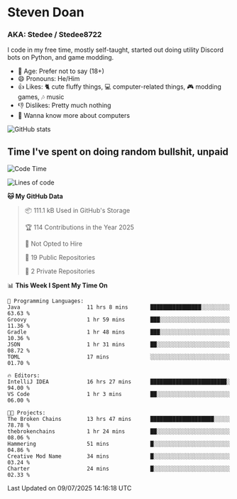 # Steven Doan
### AKA: Stedee / Stedee8722
I code in my free time, mostly self-taught, started out doing utility Discord bots on Python, and game modding.

- 🤔 Age: Prefer not to say (18+)
- 😄 Pronouns: He/Him
- 👍 Likes: 🐈 cute fluffy things, 💻 computer-related things, 🎮 modding games, 🎶 music
- 👎 Dislikes: Pretty much nothing
- 🥹 Wanna know more about computers

![GitHub stats](https://github-readme-stats-iota-mocha-40.vercel.app/api?username=Stedee8722&show=prs_merged,prs_merged_percentage&show_icons=true&theme=transparent)

## Time I've spent on doing random bullshit, unpaid
<!--START_SECTION:Time I've spent on doing random bullshit, unpaid-->
![Code Time](http://img.shields.io/badge/Code%20Time-297%20hrs%208%20mins-blue)

![Lines of code](https://img.shields.io/badge/From%20Hello%20World%20I%27ve%20Written-85.1%20thousand%20lines%20of%20code-blue)

**🐱 My GitHub Data** 

> 📦 111.1 kB Used in GitHub's Storage 
 > 
> 🏆 114 Contributions in the Year 2025
 > 
> 🚫 Not Opted to Hire
 > 
> 📜 19 Public Repositories 
 > 
> 🔑 2 Private Repositories 
 > 
📊 **This Week I Spent My Time On** 

```text
💬 Programming Languages: 
Java                     11 hrs 8 mins       ████████████████░░░░░░░░░   63.63 % 
Groovy                   1 hr 59 mins        ███░░░░░░░░░░░░░░░░░░░░░░   11.36 % 
Gradle                   1 hr 48 mins        ███░░░░░░░░░░░░░░░░░░░░░░   10.36 % 
JSON                     1 hr 31 mins        ██░░░░░░░░░░░░░░░░░░░░░░░   08.72 % 
TOML                     17 mins             ░░░░░░░░░░░░░░░░░░░░░░░░░   01.70 % 

🔥 Editors: 
IntelliJ IDEA            16 hrs 27 mins      ████████████████████████░   94.00 % 
VS Code                  1 hr 3 mins         ██░░░░░░░░░░░░░░░░░░░░░░░   06.00 % 

🐱‍💻 Projects: 
The Broken Chains        13 hrs 47 mins      ████████████████████░░░░░   78.78 % 
thebrokenchains          1 hr 24 mins        ██░░░░░░░░░░░░░░░░░░░░░░░   08.06 % 
Hammering                51 mins             █░░░░░░░░░░░░░░░░░░░░░░░░   04.86 % 
Creative Mod Name        34 mins             █░░░░░░░░░░░░░░░░░░░░░░░░   03.24 % 
Charter                  24 mins             █░░░░░░░░░░░░░░░░░░░░░░░░   02.33 % 
```


 Last Updated on 09/07/2025 14:16:18 UTC
<!--END_SECTION:Time I've spent on doing random bullshit, unpaid-->
